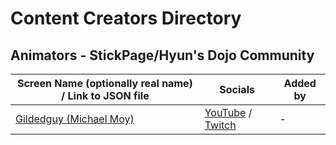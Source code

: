 # Content Creators Directory

## Animators - StickPage/Hyun's Dojo Community

| Screen Name (optionally real name) / Link to JSON file | Socials | Added by |
| --- | --- | --- |
| [Gildedguy (Michael Moy)](hyuns-dojo/gildedguy.md) | [YouTube](https://youtube.com/user/gildedguy) / [Twitch](https://twitch.tv/gildedguy) | - |
